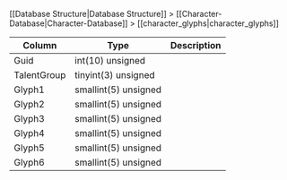 [[Database Structure|Database Structure]] > [[Character-Database|Character-Database]] > [[character_glyphs|character_glyphs]]

Column | Type | Description
--- | --- | ---
Guid | int(10) unsigned | 
TalentGroup | tinyint(3) unsigned | 
Glyph1 | smallint(5) unsigned | 
Glyph2 | smallint(5) unsigned | 
Glyph3 | smallint(5) unsigned | 
Glyph4 | smallint(5) unsigned | 
Glyph5 | smallint(5) unsigned | 
Glyph6 | smallint(5) unsigned | 
